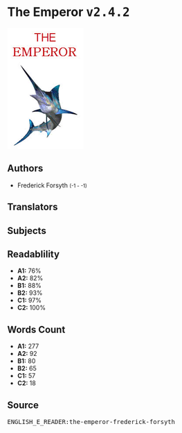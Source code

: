 # The Emperor <kbd>v2.4.2</kbd>

![](./cover.medium.jpg "")

## Authors


 - Frederick Forsyth <small>(-1 - -1)</small>

## Translators



## Subjects



## Readablility


 - **A1:** 76%
 - **A2:** 82%
 - **B1:** 88%
 - **B2:** 93%
 - **C1:** 97%
 - **C2:** 100%

## Words Count


 - **A1:** 277
 - **A2:** 92
 - **B1:** 80
 - **B2:** 65
 - **C1:** 57
 - **C2:** 18

## Source


<kbd>ENGLISH_E_READER:the-emperor-frederick-forsyth</kbd>
